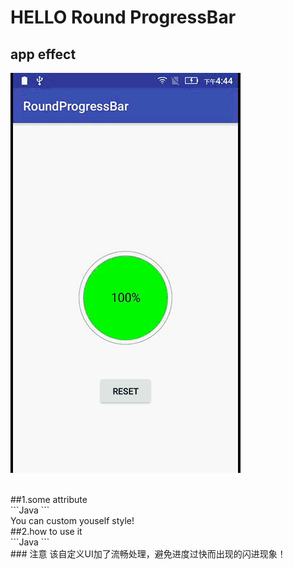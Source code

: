 # HELLO Round ProgressBar
## app effect

![effect](https://github.com/victorfan336/RoundProgressBar/blob/master/progress~1.gif)

<br/>
##1.some attribute<br/>
```Java
  <declare-styleable name="RoundProgressBar">
        <attr name="text_color" format="color" />
        <attr name="progress_color" format="color" />
        <attr name="stroke_color" format="color" />
        <attr name="progress_background_color" format="color" />
        <attr name="text_size" format="dimension" />
        <attr name="stroke_width" format="dimension" />
    </declare-styleable>
```
<br/>
You can custom youself style!
<br/>
##2.how to use it<br/>
```Java
<com.victor.myprogressbar.RoundProgressBar
        xmlns:app="http://schemas.android.com/apk/res-auto"
        android:id="@+id/progress"
        android:layout_width="150dp"
        android:layout_height="150dp"
        android:layout_centerInParent="true"
        app:progress_background_color="#00ff00"
        app:progress_color="#408A40"
        app:stroke_width="1dp"
        app:stroke_color="#A0A0A0"
        app:text_size="20dp"
        app:text_color="#000000"
        />
```
<br/>
### 注意
该自定义UI加了流畅处理，避免进度过快而出现的闪进现象！
